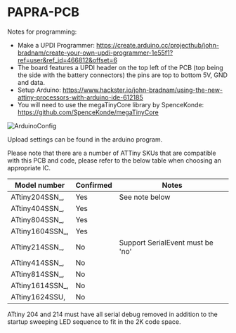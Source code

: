 # PAPRA-PCB

Notes for programming:
* Make a UPDI Programmer: https://create.arduino.cc/projecthub/john-bradnam/create-your-own-updi-programmer-1e55f1?ref=user&ref_id=466812&offset=6
* The board features a UPDI header on the top left of the PCB (top being the side with the battery connectors) the pins are top to bottom 5V, GND and data. 
* Setup Arduino: https://www.hackster.io/john-bradnam/using-the-new-attiny-processors-with-arduino-ide-612185
* You will need to use the megaTinyCore library by SpenceKonde: https://github.com/SpenceKonde/megaTinyCore

![ArduinoConfig](https://user-images.githubusercontent.com/31858409/110745376-0f813100-8233-11eb-9dcd-ba6e8b78217b.PNG)

Upload settings can be found in the arduino program. 

Please note that there are a number of ATTiny SKUs that are compatible with this PCB and code, please refer to the below table when choosing an appropriate IC.

| Model number   | Confirmed   | Notes                             |
| -------------- | ----------- | --------------------------------- |
| ATtiny204SSN_, | Yes         | See note below                    |
| ATtiny404SSN_, | Yes         |    	                             |
| ATtiny804SSN_, | Yes         |                                   |
| ATtiny1604SSN_,| Yes         |    	                             |
| ATtiny214SSN_, | No          |Support SerialEvent must be 'no'   |
| ATtiny414SSN_, | No          |    	                             |
| ATtiny814SSN_, | No          |                                   |
| ATtiny1614SSN_,| No          |    	                             |
| ATtiny1624SSU, | No          |    	                             |

ATtiny 204 and 214 must have all serial debug removed in addition to the startup sweeping LED sequence to fit in the 2K code space.
